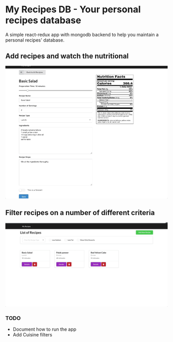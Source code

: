 # My Recipes DB - Your personal recipes database
A simple react-redux app with mongodb backend to help you maintain a personal recipes' database.

## Add recipes and watch the nutritional 
![Recipe Video](https://raw.githubusercontent.com/shrej/recipes/master/add_a_recipe.gif)

## Filter recipes on a number of different criteria 
![Filter video](https://raw.githubusercontent.com/shrej/recipes/master/Filter.gif)

### TODO
- Document how to run the app
- Add Cuisine filters
